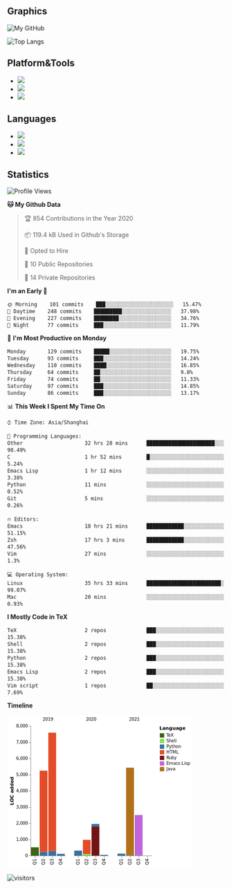## Graphics

![My GitHub](https://github-readme-stats.vercel.app/api?username=SteamedFish&count_private=true&show_icons=true&theme=buefy&include_all_commits=false)

![Top Langs](https://github-readme-stats.vercel.app/api/top-langs/?username=SteamedFish&theme=buefy&hide=ruby&count_private=true&show_icons=true&layout=compact)

## Platform&Tools

* [![](https://img.shields.io/badge/ArchLinux--purple?style=flat-square&logo=ArchLinux)](https://www.archlinux.org/)
* [![](https://img.shields.io/badge/Gentoo-testing-purple?style=flat-square&logo=Gentoo)](https://www.gentoo.org/)
* [![](https://img.shields.io/badge/Doom%20Emacs-28-blue?style=flat-square&logo=Gnu%20emacs&logoColor=white)](https://www.gnu.org/software/emacs/)

## Languages

* [![](https://img.shields.io/badge/-Python-3776AB?style=flat-square&logo=python&logoColor=white)](https://www.python.org/)
* [![](https://img.shields.io/badge/-Bash-00ADD8?style=flat-square&logo=Gnu-bash&logoColor=white)](https://www.gnu.org/software/bash/)
* [![](https://img.shields.io/badge/-Go-00ADD8?style=flat-square&logo=go&logoColor=white)](https://golang.org/)

## Statistics

<!--START_SECTION:waka-->
![Profile Views](http://img.shields.io/badge/Profile%20Views-22-blue)

**🐱 My Github Data** 

> 🏆 854 Contributions in the Year 2020
 > 
> 📦 119.4 kB Used in Github's Storage 
 > 
> 💼 Opted to Hire
 > 
> 📜 10 Public Repositories
 > 
> 🔑 14 Private Repositories 

**I'm an Early 🐤** 

```text
🌞 Morning    101 commits    ███░░░░░░░░░░░░░░░░░░░░░░   15.47% 
🌆 Daytime    248 commits    █████████░░░░░░░░░░░░░░░░   37.98% 
🌃 Evening    227 commits    ████████░░░░░░░░░░░░░░░░░   34.76% 
🌙 Night      77 commits     ███░░░░░░░░░░░░░░░░░░░░░░   11.79%

```
📅 **I'm Most Productive on Monday** 

```text
Monday       129 commits    █████░░░░░░░░░░░░░░░░░░░░   19.75% 
Tuesday      93 commits     ███░░░░░░░░░░░░░░░░░░░░░░   14.24% 
Wednesday    110 commits    ████░░░░░░░░░░░░░░░░░░░░░   16.85% 
Thursday     64 commits     ██░░░░░░░░░░░░░░░░░░░░░░░   9.8% 
Friday       74 commits     ██░░░░░░░░░░░░░░░░░░░░░░░   11.33% 
Saturday     97 commits     ███░░░░░░░░░░░░░░░░░░░░░░   14.85% 
Sunday       86 commits     ███░░░░░░░░░░░░░░░░░░░░░░   13.17%

```


📊 **This Week I Spent My Time On** 

```text
⌚︎ Time Zone: Asia/Shanghai

💬 Programming Languages: 
Other                    32 hrs 28 mins      ██████████████████████░░░   90.49% 
C                        1 hr 52 mins        █░░░░░░░░░░░░░░░░░░░░░░░░   5.24% 
Emacs Lisp               1 hr 12 mins        ░░░░░░░░░░░░░░░░░░░░░░░░░   3.38% 
Python                   11 mins             ░░░░░░░░░░░░░░░░░░░░░░░░░   0.52% 
Git                      5 mins              ░░░░░░░░░░░░░░░░░░░░░░░░░   0.26%

🔥 Editors: 
Emacs                    18 hrs 21 mins      ████████████░░░░░░░░░░░░░   51.15% 
Zsh                      17 hrs 3 mins       ████████████░░░░░░░░░░░░░   47.56% 
Vim                      27 mins             ░░░░░░░░░░░░░░░░░░░░░░░░░   1.3%

💻 Operating System: 
Linux                    35 hrs 33 mins      ████████████████████████░   99.07% 
Mac                      20 mins             ░░░░░░░░░░░░░░░░░░░░░░░░░   0.93%

```

**I Mostly Code in TeX** 

```text
TeX                      2 repos             ███░░░░░░░░░░░░░░░░░░░░░░   15.38% 
Shell                    2 repos             ███░░░░░░░░░░░░░░░░░░░░░░   15.38% 
Python                   2 repos             ███░░░░░░░░░░░░░░░░░░░░░░   15.38% 
Emacs Lisp               2 repos             ███░░░░░░░░░░░░░░░░░░░░░░   15.38% 
Vim script               1 repos             ██░░░░░░░░░░░░░░░░░░░░░░░   7.69%

```


**Timeline**

![Chart not found](https://github.com/SteamedFish/SteamedFish/blob/master/charts/bar_graph.png) 


<!--END_SECTION:waka-->

![visitors](https://visitor-badge.laobi.icu/badge?page_id=SteamedFish.SteamedFish)
